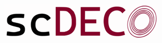 <p align="center">
  <img src="https://raw.githubusercontent.com/abussing/testsite.github.io/1bcb86c1c97da157b4c7f9be7c225d3c0f6789ea/scdeco_logo.svg" alt="Size Limit CLI" width="500">
</p>
